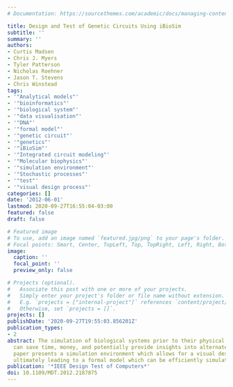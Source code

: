 ```yaml
---
# Documentation: https://sourcethemes.com/academic/docs/managing-content/

title: Design and Test of Genetic Circuits Using iBioSim
subtitle: ''
summary: ''
authors:
- Curtis Madsen
- Chris J. Myers
- Tyler Patterson
- Nicholas Roehner
- Jason T. Stevens
- Chris Winstead
tags:
- '"Analytical models"'
- '"bioinformatics"'
- '"biological system"'
- '"data visualisation"'
- '"DNA"'
- '"formal model"'
- '"genetic circuit"'
- '"genetics"'
- '"iBioSim"'
- '"Integrated circuit modeling"'
- '"Molecular biophysics"'
- '"simulation environment"'
- '"Stochastic processes"'
- '"test"'
- '"visual design process"'
categories: []
date: '2012-06-01'
lastmod: 2020-09-27T16:55:04-03:00
featured: false
draft: false

# Featured image
# To use, add an image named `featured.jpg/png` to your page's folder.
# Focal points: Smart, Center, TopLeft, Top, TopRight, Left, Right, BottomLeft, Bottom, BottomRight.
image:
  caption: ''
  focal_point: ''
  preview_only: false

# Projects (optional).
#   Associate this post with one or more of your projects.
#   Simply enter your project's folder or file name without extension.
#   E.g. `projects = ["internal-project"]` references `content/project/deep-learning/index.md`.
#   Otherwise, set `projects = []`.
projects: []
publishDate: '2020-09-27T19:55:03.856201Z'
publication_types:
- 2
abstract: The simulation of biological systems prior to their physical implementation
  can save time, money, and potentially provide insights into alternate designs. This
  paper presents a simulation environment which allows for a visual design process
  ultimately leading to a formal model which can be efficiently simulated.
publication: '*IEEE Design Test of Computers*'
doi: 10.1109/MDT.2012.2187875
---
```

